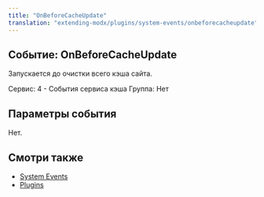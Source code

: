 ```yaml
---
title: "OnBeforeCacheUpdate"
translation: "extending-modx/plugins/system-events/onbeforecacheupdate"
---
```


## Событие: OnBeforeCacheUpdate

Запускается до очистки всего кэша сайта.

Сервис: 4 - События сервиса кэша
Группа: Нет

## Параметры события

Нет.

## Смотри также

- [System Events](extending-modx/plugins/system-events "System Events")
- [Plugins](extending-modx/plugins "Plugins")
